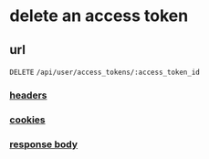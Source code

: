 # delete an access token

## url

`DELETE` `/api/user/access_tokens/:access_token_id`

### [headers](../request/headers.html)

### [cookies](../request/cookies.html)

### [response body](../response.html)
